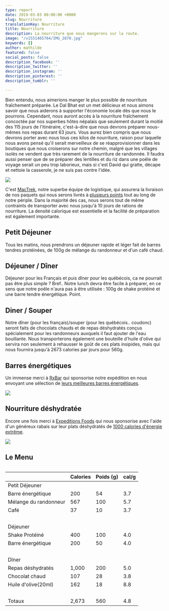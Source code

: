 ```yaml
---
type: report
date: 2019-03-03 00:00:00 +0000
slug: Nourriture
translationKey: Nourriture
title: Nourriture
description: La nourriture que nous mangerons sur la route.
image: "/v1551465764/IMG_2870.jpg"
keywords: []
author: mathilde
featured: false
social_posts: false
description_facebook: ''
description_twitter: ''
description_instagram: ''
description_pinterest: ''
description_tumblr: ''

---
```

Bien entendu, nous aimerions manger le plus possible de nourriture fraîchement préparée. Le Dal Bhat est un met délicieux et nous aimons savoir que nous aiderons à supporter l'économie locale dès que nous le pourrons. Cependant, nous auront accès à la nourriture fraîchement concoctée par nos superbes hôtes népalais que seulement durant la moitié des 115 jours de l'itinéraire, c'est-à-dire que nous devrons préparer nous-mêmes nos repas durant 63 jours. Vous aurez bien compris que nous devrons porter avec nous tous ces kilos de nourriture, raison pour laquelle nous avons pensé qu'il serait merveilleux de se réapprovisionner dans les boutiques que nous croiserons sur notre chemin, malgré que les villages isolés ne vendent que très rarement de la nourriture de randonnée. Il faudra aussi penser que de se préparer des lentilles et du riz dans une poêle de voyage serait un peu trop laborieux, mais si c'est David qui gratte, décape et nettoie la casserole, je ne suis pas contre l'idée. 

![](https://res.cloudinary.com/wildernessprime/image/upload/w_800,dpr_auto/v1551710343/IMG_2289.jpg)

C'est [MacTrek](http://www.mactreks.com/), notre superbe équipe de logistique, qui assurera la livraison de nos paquets qui nous serons livrés à [plusieurs points](/expeditions/great-himalaya-trail/itinerary-resupply/) tout au long de notre périple. Dans la majorité des cas, nous serons tout de même contraints de transporter avec nous jusqu'à 10 jours de rations de nourriture. La densité calorique est essentielle et la facilité de préparation est également importante.

## Petit Déjeuner

Tous les matins, nous prendrons un déjeuner rapide et léger fait de barres tendres protéinées, de 100g de mélange du randonneur et d'un café chaud. 

## Déjeuner / Dîner

Déjeuner pour les Français et puis dîner pour les québécois, ca ne pourrait pas être plus simple ? Bref.. Notre lunch devra être facile à préparer, en ce sens que notre poêle n'aura pas à être utilisée : 100g de shake protéiné et une barre tendre énergétique. Point.

## Diner / Souper

Notre dîner (pour les français)/souper (pour les québécois.. coudonc) seront faits de chocolats chauds et de repas déshydratés conçus spécialement pour les randonneurs auxquels il faut ajouter de l'eau bouillante. Nous transporterons également une bouteille d'huile d'olive qui servira non seulement à rehausser le goût de ces plats insipides, mais qui nous fournira jusqu'à 2673 calories par jours pour 560g.

## Barres énergétiques

Un immense merci à [RxBar](https://www.rxbar.com/) qui sponsorise notre expédition en nous envoyant une sélection de [leurs meilleures barres énergétiques](https://www.rxbar.com/shop/rxbar.html/). 

![](https://res.cloudinary.com/wildernessprime/image/upload/w_800,dpr_auto/v1551711153/bs12thumbnail_1.jpg)

## Nourriture déshydratée 

Encore une fois merci à [Expeditions Foods](https://expeditionfoods.com/) qui nous sponsorise avec l'aide d'un généreux rabais sur leur plats déshydratés de [1000 calories d'énergie extrême](https://expeditionfoods.com/collections/1000kcal).

![](https://res.cloudinary.com/wildernessprime/image/upload/w_800,dpr_auto/v1551711026/spaghettibolognaise_1000_v4__orange_1000x1000.jpg)

## Le Menu

<div style="width:100%; overflow:auto;"> <table class="tableizer-table"> <thead><tr class="tableizer-firstrow"><th></th><th>Calories</th><th>Poids (g)</th><th>cal/g</th></tr></thead><tbody> <tr><td>Petit Déjeuner</td><td> </td><td> </td><td> </td></tr> <tr><td>Barre énergétique</td><td>200</td><td>54</td><td>3.7</td></tr> <tr><td>Mélange du randonneur</td><td>567</td><td>100</td><td>5.7</td></tr> <tr><td>Café</td><td>37</td><td>10</td><td>3.7</td></tr> <tr><td> </td><td> </td><td> </td><td> </td></tr> <tr><td>Déjeuner</td><td> </td><td> </td><td> </td></tr> <tr><td>Shake Protéiné</td><td>400</td><td>100</td><td>4.0</td></tr> <tr><td>Barre énergétique</td><td>200</td><td>50</td><td>4.0</td></tr> <tr><td> </td><td> </td><td> </td><td> </td></tr> <tr><td>Dîner</td><td> </td><td> </td><td> </td></tr> <tr><td>Repas déshydratés</td><td>1,000</td><td>200</td><td>5.0</td></tr> <tr><td>Chocolat chaud</td><td>107</td><td>28</td><td>3.8</td></tr> <tr><td>Huile d'olive(20ml)</td><td>162</td><td>18</td><td>8.8</td></tr> <tr><td> </td><td> </td><td> </td><td> </td></tr> <tr><td>Totaux</td><td>2,673</td><td>560</td><td>4.8</td></tr> </tbody></table> </div>